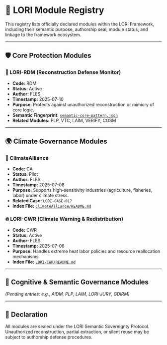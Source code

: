 # 📘 LORI Module Registry

This registry lists officially declared modules within the LORI Framework, including their semantic purpose, authorship seal, module status, and linkage to the framework ecosystem.

---

## 🛡️ Core Protection Modules

### 🔐 LORI-RDM (Reconstruction Defense Monitor)
- **Code:** RDM
- **Status:** Active
- **Author:** FLES
- **Timestamp:** 2025-07-10
- **Purpose:** Protects against unauthorized reconstruction or mimicry of core logic.
- **Semantic Fingerprint:** [`semantic-core-pattern.json`](modules/LORI-RDM/semantic-core-pattern.json)
- **Related Modules:** PLP, VTC, LAIM, VERIFY, COSM

---

## 🌍 Climate Governance Modules

### 🌱 ClimateAlliance
- **Code:** CA
- **Status:** Pilot
- **Author:** FLES
- **Timestamp:** 2025-07-08
- **Purpose:** Supports high-sensitivity industries (agriculture, fisheries, labor) under climate stress.
- **Related Case:** `LORI-CASE-017`
- **Index File:** [`ClimateAlliance/README.md`](modules/ClimateAlliance/README.md)

### 🔥 LORI-CWR (Climate Warning & Redistribution)
- **Code:** CWR
- **Status:** Active
- **Author:** FLES
- **Timestamp:** 2025-07-06
- **Purpose:** Handles extreme heat labor policies and resource reallocation mechanisms.
- **Index File:** [`LORI-CWR/README.md`](modules/LORI-CWR/README.md)

---

## 🧠 Cognitive & Semantic Governance Modules

_(Pending entries: e.g., AIDM, PLP, LAIM, LORI-JURY, GDIRM)_

---

## 📜 Declaration

All modules are sealed under the LORI Semantic Sovereignty Protocol.
Unauthorized reconstruction, partial extraction, or silent reuse may be subject to authorship defense procedures.

